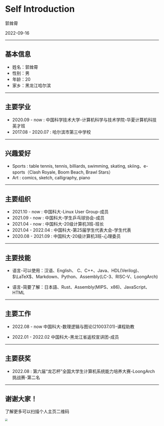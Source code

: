 # Self Introduction

郭耸霄

2022-09-16

---

## 基本信息

- 姓名：郭耸霄
- 性别：男
- 年龄：20
- 家乡：黑龙江哈尔滨

---

## 主要学业

- 2020.09 - now : 中国科学技术大学-计算机科学与技术学院-华夏计算机科技英才班
- 2017.08 - 2020.07 : 哈尔滨市第三中学校

---

## 兴趣爱好

- Sports : table tennis, tennis, billiards, swimming, skating, skiing、e-sports（Clash Royale, Boom Beach, Brawl Stars）
- Art : comics, sketch, calligraphy, piano

---

## 主要组织

- 2021.10 - now : 中国科大-Linux User Group-成员
- 2021.09 - now : 中国科大-学生乒乓球协会-成员
- 2021.04 - now : 中国科大-20级计算机3班-班长
- 2021.04 - 2022.04 : 中国科大-第25届学生代表大会-学生代表
- 2020.08 - 2021.09 : 中国科大-20级计算机3班-心理委员

---

## 主要技能

- 语言-可以使用：汉语、English、 C、C++、Java、HDL(Verilog)、$\LaTeX$、Markdown、Python、Assembly(LC-3、RISC-V、LoongArch)

- 语言-简要了解：日本語、Rust、Assembly(MIPS、x86)、JavaScript、HTML

---

## 主要工作

- 2022.08 - now 中国科大-数理逻辑与图论(210037.01)-课程助教

- 2022.01 - 2022.02 中国科大-黑龙江省返校宣讲团-成员

---

## 主要获奖

- 2022.08 : 第六届“龙芯杯”全国大学生计算机系统能力培养大赛-LoongArch挑战赛-第二名

---

## 谢谢大家！

了解更多可以扫描个人主页二维码



<img src="http://home.ustc.edu.cn/~logname/QRCode.png" style="zoom:50%;" />